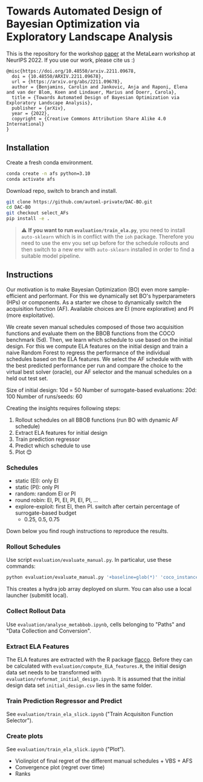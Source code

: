 # Towards Automated Design of Bayesian Optimization via Exploratory Landscape Analysis
This is the repository for the workshop [paper](https://arxiv.org/abs/2211.09678) at the MetaLearn workshop at NeurIPS 2022.
If you use our work, please cite us :)

```
@misc{https://doi.org/10.48550/arxiv.2211.09678,
  doi = {10.48550/ARXIV.2211.09678},  
  url = {https://arxiv.org/abs/2211.09678},  
  author = {Benjamins, Carolin and Jankovic, Anja and Raponi, Elena and van der Blom, Koen and Lindauer, Marius and Doerr, Carola},   
  title = {Towards Automated Design of Bayesian Optimization via Exploratory Landscape Analysis},  
  publisher = {arXiv},  
  year = {2022},  
  copyright = {Creative Commons Attribution Share Alike 4.0 International}
}
```


## Installation
Create a fresh conda environment.
```bash
conda create -n afs python=3.10
conda activate afs
```

Download repo, switch to branch and install.
```bash
git clone https://github.com/automl-private/DAC-BO.git
cd DAC-BO
git checkout select_AFs
pip install -e .
```


> :warning: **If you want to run `evaluation/train_ela.py`**, you need to install `auto-sklearn` which is
> in conflict with the `ioh` package. Therefore you need to use the env you set up before for the
> schedule rollouts and then switch to a new env with `auto-sklearn` installed in order to find a suitable
> model pipeline.


## Instructions

Our motivation is to make Bayesian Optimization (BO) even more sample-efficient and performant.
For this we dynamically set BO's hyperparameters (HPs) or components.
As a starter we chose to dynamically switch the acquisition function (AF).
Available choices are EI (more explorative) and PI (more exploitative).

We create seven manual schedules composed of those two acquisition functions and evaluate them on the BBOB functions from the COCO benchmark (5d).
Then, we learn which schedule to use based on the initial design.
For this we compute ELA features on the initial design and train a naive Random Forest to
regress the performance of the individual schedules based on the ELA features.
We select the AF schedule with with the best predicted performance per run and compare
the choice to the virtual best solver (oracle), our AF selector and the manual schedules
on a held out test set.

Size of initial design: 10d = 50
Number of surrogate-based evaluations: 20d: 100
Number of runs/seeds: 60



Creating the insights requires following steps:
1. Rollout schedules on all BBOB functions (run BO with dynamic AF schedule)
2. Extract ELA features for initial design
3. Train prediction regressor
4. Predict which schedule to use
5. Plot 😊

### Schedules
* static (EI): only EI
* static (PI): only PI
* random: random EI or PI
* round robin: EI, PI, EI, PI, EI, PI, ...
* explore-exploit: first EI, then PI. switch after certain percentage of surrogate-based budget
  * 0.25, 0.5, 0.75

Down below you find rough instructions to reproduce the results.

### Rollout Schedules
Use script `evaluation/evaluate_manual.py`.
In particalur, use these commands:
```bash
python evaluation/evaluate_manual.py '+baseline=glob(*)' 'coco_instance.function=range(1,25)' 'coco_instance.dimension=5' 'seed=[1,2,3,4,5,6,7,8,9,10,11,12,13,14,15,16,17,18,19,20,21,22,23,24,25,26,27,28,29,30,31,32,33,34,35,36,37,38,39,40,41,42,43,44,45,46,47,48,49,50,51,52,53,54,55,56,57,58,59,60]' 'wandb.debug=true' -m
```
This creates a hydra job array deployed on slurm. You can also use a local launcher (submitit local).

### Collect Rollout Data
Use `evaluation/analyse_metabbob.ipynb`, cells belonging to "Paths" and "Data Collection and Conversion".

### Extract ELA Features
The ELA features are extracted with the R package [flacco](https://github.com/kerschke/flacco).
Before they can be calculated with `evaluation/compute_ELA_features.R`, the initial design data set needs to be transformed with
`evaluation/reformat_initial_design.ipynb`.
It is assumed that the initial design data set `initial_design.csv` lies in the same folder.

### Train Prediction Regressor and Predict
See `evaluation/train_ela_slick.ipynb` ("Train Acquisiton Function Selector").

### Create plots
See `evaluation/train_ela_slick.ipynb` ("Plot").
* Violinplot of final regret of the different manual schedules + VBS + AFS
* Convergence plot (regret over time)
* Ranks

